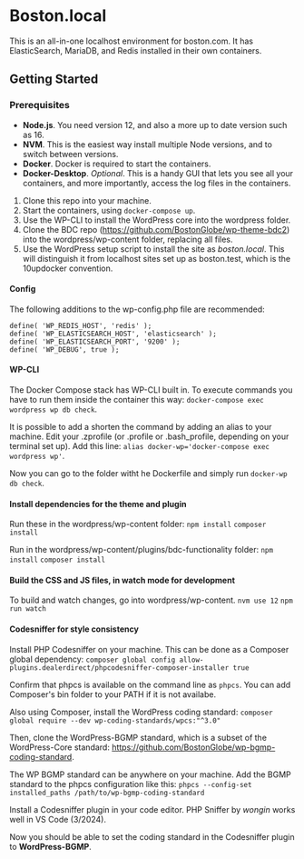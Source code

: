 # Boston.local

This is an all-in-one localhost environment for boston.com. It has ElasticSearch, MariaDB, and Redis installed in their own containers.

## Getting Started

### Prerequisites

* **Node.js**. You need version 12, and also a more up to date version such as 16.
* **NVM**. This is the easiest way install multiple Node versions, and to switch between versions.
* **Docker**. Docker is required to start the containers. 
* **Docker-Desktop**. *Optional*. This is a handy GUI that lets you see all your containers, and more importantly, access the log files in the containers.

1. Clone this repo into your machine.
2. Start the containers, using `docker-compose up`.
3. Use the WP-CLI to install the WordPress core into the wordpress folder.
4. Clone the BDC repo (https://github.com/BostonGlobe/wp-theme-bdc2) into the wordpress/wp-content folder, replacing all files.
5. Use the WordPress setup script to install the site as *boston.local*. This will distinguish it from localhost sites set up as boston.test, which is the 10updocker convention.

#### Config

The following additions to the wp-config.php file are recommended:

    define( 'WP_REDIS_HOST', 'redis' );
    define( 'WP_ELASTICSEARCH_HOST', 'elasticsearch' );
    define( 'WP_ELASTICSEARCH_PORT', '9200' );
	define( 'WP_DEBUG', true );

#### WP-CLI

The Docker Compose stack has WP-CLI built in. To execute commands you have to run them inside the container this way: `docker-compose exec wordpress wp db check`. 

It is possible to add a shorten the command by adding an alias to your machine. 
Edit your .zprofile (or .profile or .bash_profile, depending on your terminal set up). 
Add this line: `alias docker-wp='docker-compose exec wordpress wp'`.

Now you can go to the folder witht he Dockerfile and simply run `docker-wp db check`.

#### Install dependencies for the theme and plugin

Run these in the wordpress/wp-content folder:
`npm install`
`composer install`

Run in the wordpress/wp-content/plugins/bdc-functionality folder:
`npm install`
`composer install`

#### Build the CSS and JS files, in watch mode for development

To build and watch changes, go into wordpress/wp-content.
`nvm use 12`
`npm run watch`


#### Codesniffer for style consistency

Install PHP Codesniffer on your machine. This can be done as a Composer global dependency: 
`composer global config allow-plugins.dealerdirect/phpcodesniffer-composer-installer true`

Confirm that phpcs is available on the command line as `phpcs`. You can add Composer's bin folder to your PATH if it is not availabe.

Also using Composer, install the WordPress coding standard:
`composer global require --dev wp-coding-standards/wpcs:"^3.0"`

Then, clone the WordPress-BGMP standard, which is a subset of the WordPress-Core standard:
https://github.com/BostonGlobe/wp-bgmp-coding-standard.

The WP BGMP standard can be anywhere on your machine. Add the BGMP standard to the phpcs configuration like this:
`phpcs --config-set installed_paths /path/to/wp-bgmp-coding-standard`

Install a Codesniffer plugin in your code editor. PHP Sniffer by *wongin* works well in VS Code (3/2024). 

Now you should be able to set the coding standard in the Codesniffer plugin to **WordPress-BGMP**.

